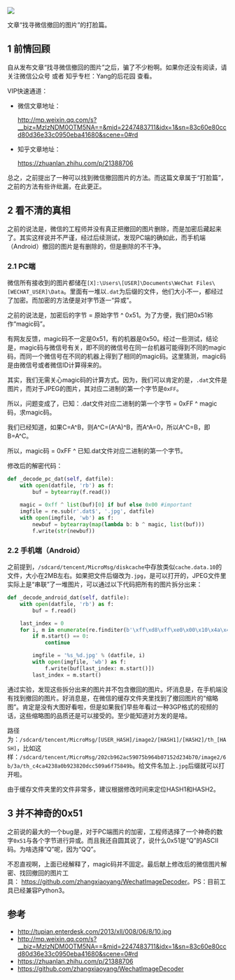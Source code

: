 ![](kenan1.jpg)

文章“找寻微信撤回的图片”的打脸篇。

<!--more-->

## 1 前情回顾

自从发布文章“找寻微信撤回的图片”之后，骗了不少粉啊。如果你还没有阅读，请关注微信公众号 或者 知乎专栏：Yang的后花园 查看。

VIP快速通道：

- 微信文章地址：

  <http://mp.weixin.qq.com/s?__biz=MzIzNDM0OTM5NA==&mid=2247483711&idx=1&sn=83c60e80ccd80d36e33c0950eba41680&scene=0#rd>

- 知乎文章地址：

  <https://zhuanlan.zhihu.com/p/21388706>

总之，之前提出了一种可以找到微信撤回图片的方法。而这篇文章属于“打脸篇”，之前的方法有些许纰漏，在此更正。

## 2 看不清的真相

之前的说法是，微信的工程师并没有真正把撤回的图片删除，而是加密后藏起来了。其实这样说并不严谨，经过后续测试，发现PC端的确如此，而手机端（Android）撤回的图片是有删除的，但是删除的不干净。

### 2.1 PC端

微信所有接收到的图片都储在`[X]:\Users\[USER]\Documents\WeChat Files\[WECHAT_USER]\Data`。里面有一堆以`.dat`为后缀的文件，他们大小不一，都经过了加密。而加密的方法便是对字节逐一“异或”。

之前的说法是，加密后的字节 = 原始字节 ^ 0x51。为了方便，我们把0x51称作“magic码”。

有网友反馈，magic码不一定是0x51，有的机器是0x50。经过一些测试，结论是，magic码与微信号有关，即不同的微信号在同一台机器可能得到不同的magic码，而同一个微信号在不同的机器上得到了相同的magic码。这里猜测，magic码是由微信号或者微信ID计算得来的。

其实，我们无需关心magic码的计算方式。因为，我们可以肯定的是，`.dat`文件是图片，而对于JPEG的图片，其对应二进制的第一个字节是`0xFF`。

所以，问题变成了，已知：.dat文件对应二进制的第一个字节 = 0xFF ^ magic码，求magic码。

我们已经知道，如果C=A^B，则A^C=(A^A)^B，而A^A=0，所以A^C=B，即B=A^C。

所以，magic码 = 0xFF ^ 已知.dat文件对应二进制的第一个字节。

修改后的解密代码：

```python
def _decode_pc_dat(self, datfile):
	with open(datfile, 'rb') as f:
		buf = bytearray(f.read())
     
	magic = 0xff ^ list(buf)[0] if buf else 0x00 #important
	imgfile = re.sub(r'.dat$', '.jpg', datfile)
	with open(imgfile, 'wb') as f:
		newbuf = bytearray(map(lambda b: b ^ magic, list(buf)))
		f.write(str(newbuf))
```

### 2.2 手机端（Android）

之前提到，`/sdcard/tencent/MicroMsg/diskcache`中存放类似`cache.data.10`的文件，大小在2MB左右。如果把文件后缀改为`.jpg`，是可以打开的，JPEG文件里实际上是“串联”了一堆图片，可以通过以下代码把所有的图片拆分出来：

```python
def _decode_android_dat(self, datfile):
	with open(datfile, 'rb') as f:
		buf = f.read()

	last_index = 0
	for i, m in enumerate(re.finditer(b'\xff\xd8\xff\xe0\x00\x10\x4a\x46', buf)):
		if m.start() == 0:
			continue

		imgfile = '%s_%d.jpg' % (datfile, i)
		with open(imgfile, 'wb') as f:
			f.write(buf[last_index: m.start()])
		last_index = m.start()
```

通过实验，发现这些拆分出来的图片并不包含撤回的图片。坏消息是，在手机端没有找到撤回的图片。好消息是，在微信的缓存文件夹里找到了撤回图片的“缩略图”。肯定是没有大图好看啦，但是如果我们早些年看过一种3GP格式的视频的话，这些缩略图的品质还是可以接受的。至少能知道对方发的是啥。

路径为：`/sdcard/tencent/MicroMsg/[USER_HASH]/image2/[HASH1]/[HASH2]/th_[HASH]`，比如这样：`/sdcard/tencent/MicroMsg/202cb962ac59075b964b07152d234b70/image2/6b/3a/th_c4ca4238a0b923820dcc509a6f75849b`。给文件名加上`.jpg`后缀就可以打开啦。

由于缓存文件夹里的文件非常多，建议根据修改时间来定位HASH1和HASH2。

## 3 并不神奇的0x51

之前说的最大的一个bug是，对于PC端图片的加密，工程师选择了一个神奇的数字`0x51`与各个字节进行异或。而且我还自圆其说了，说什么0x51是“Q”的ASCII码。为啥选择“Q”呢，因为“QQ”。

不忍直视啊，上面已经解释了，magic码并不固定。最后献上修改后的微信图片解密、找回撤回的图片工具： <https://github.com/zhangxiaoyang/WechatImageDecoder>。PS：目前工具已经兼容Python3。

## 参考

- <http://tupian.enterdesk.com/2013/xll/008/06/8/10.jpg>
- <http://mp.weixin.qq.com/s?__biz=MzIzNDM0OTM5NA==&mid=2247483711&idx=1&sn=83c60e80ccd80d36e33c0950eba41680&scene=0#rd>
- <https://zhuanlan.zhihu.com/p/21388706>
- <https://github.com/zhangxiaoyang/WechatImageDecoder>
